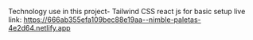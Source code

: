 Technology use in this project-
Tailwind CSS
react js for basic setup
live link: https://666ab355efa109bec88e19aa--nimble-paletas-4e2d64.netlify.app
